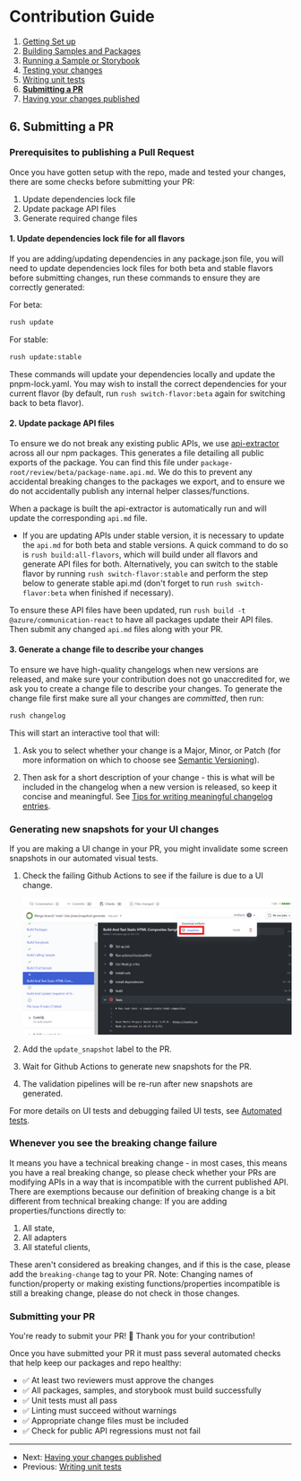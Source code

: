 # Contribution Guide

1. [Getting Set up](<./1. getting-set-up.md>)
2. [Building Samples and Packages](<./2. build-samples-and-packages.md>)
3. [Running a Sample or Storybook](<./3. running-a-sample-or-storybook.md>)
4. [Testing your changes](<./4. testing-your-changes.md>)
5. [Writing unit tests](<./5. writing-unit-tests.md>)
6. **[Submitting a PR](<./6. submitting-a-pr.md>)**
7. [Having your changes published](<./7. having-your-changes-published.md>)

## 6. Submitting a PR

### Prerequisites to publishing a Pull Request

Once you have gotten setup with the repo, made and tested your changes, there are some checks before submitting your PR:

1. Update dependencies lock file
2. Update package API files
3. Generate required change files

#### 1. Update dependencies lock file for all flavors
If you are adding/updating dependencies in any package.json file, you will need to update dependencies lock files for both beta and stable flavors before submitting changes, run these commands to ensure they are correctly generated:

For beta:
```bash
rush update
```

For stable:
```bash
rush update:stable
```
These commands will update your dependencies locally and update the pnpm-lock.yaml. You may wish to install the correct dependencies for your current flavor (by default, run `rush switch-flavor:beta` again for switching back to beta flavor).

#### 2. Update package API files

To ensure we do not break any existing public APIs, we use [api-extractor](../infrastructure/api-extractor.md) across all our npm packages. This generates a file detailing all public exports of the package. You can find this file under `package-root/review/beta/package-name.api.md`. We do this to prevent any accidental breaking changes to the packages we export, and to ensure we do not accidentally publish any internal helper classes/functions.

When a package is built the api-extractor is automatically run and will update the corresponding `api.md` file.

- If you are updating APIs under stable version, it is necessary to update the `api.md` for both beta and stable versions. A quick command to do so is `rush build:all-flavors`, which will build under all flavors and generate API files for both. Alternatively, you can switch to the stable flavor by running `rush switch-flavor:stable` and perform the step below to generate stable api.md (don't forget to run `rush switch-flavor:beta` when finished if necessary).

To ensure these API files have been updated, run `rush build -t @azure/communication-react` to have all packages update their API files. Then submit any changed `api.md` files along with your PR.

#### 3. Generate a change file to describe your changes

To ensure we have high-quality changelogs when new versions are released, and make sure your contribution does not go unaccredited for, we ask you to create a change file to describe your changes. To generate the change file first make sure all your changes are _committed_, then run:

```bash
rush changelog
```

This will start an interactive tool that will:

1. Ask you to select whether your change is a Major, Minor, or Patch (for more information on which to choose see [Semantic Versioning](https://semver.org/)).

1. Then ask for a short description of your change - this is what will be included in the changelog when a new version is released, so keep it concise and meaningful. See [Tips for writing meaningful changelog entries](../reviewer-notes/tips-for-writing-changelog-entries).

### Generating new snapshots for your UI changes

If you are making a UI change in your PR, you might invalidate some screen snapshots in our automated visual tests.

1. Check the failing Github Actions to see if the failure is due to a UI change.

   ![screenshot showing downloadable snapshot artifacts in a failed github action](../images/check-snapshots.png)
1. Add the `update_snapshot` label to the PR.
1. Wait for Github Actions to generate new snapshots for the PR.
1. The validation pipelines will be re-run after new snapshots are generated.

For more details on UI tests and debugging failed UI tests, see [Automated tests](../references/automated-tests.md).

### Whenever you see the breaking change failure

It means you have a technical breaking change - in most cases, this means you have a real breaking change, so please check whether your PRs are modifying APIs in a way that is incompatible with the current published API.
There are exemptions because our definition of breaking change is a bit different from technical breaking change:
If you are adding properties/functions directly to:

1. All state, 
2. All adapters 
3. All stateful clients, 

These aren't considered as breaking changes, and if this is the case, please add the `breaking-change` tag to your PR. 
Note: Changing names of function/property or making existing functions/properties incompatible is still a breaking change, please do not check in those changes.

### Submitting your PR

You're ready to submit your PR! 🚀 Thank you for your contribution!

Once you have submitted your PR it must pass several automated checks that help keep our packages and repo healthy:

* ✅ At least two reviewers must approve the changes
* ✅ All packages, samples, and storybook must build successfully
* ✅ Unit tests must all pass
* ✅ Linting must succeed without warnings
* ✅ Appropriate change files must be included
* ✅ Check for public API regressions must not fail

---

* Next: [Having your changes published](<./7. having-your-changes-published.md>)
* Previous: [Writing unit tests](<./5. writing-unit-tests.md>)
